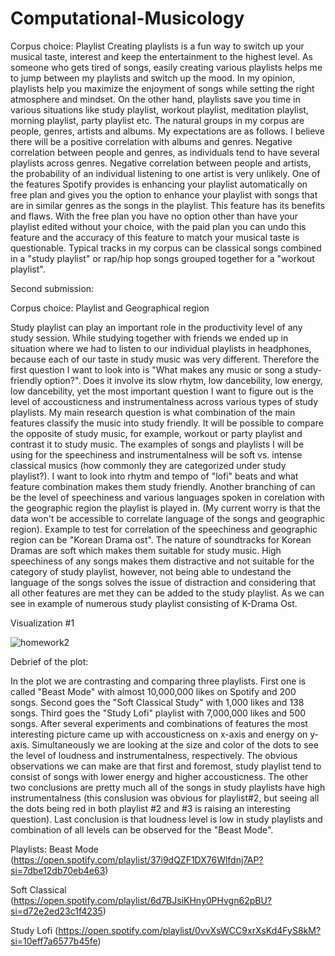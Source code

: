 # Computational-Musicology
Corpus choice: Playlist 
Creating playlists is a fun way to switch up your musical taste, interest and keep the entertainment to the highest level. As someone who gets tired of songs, easily creating various playlists helps me to jump between my playlists and switch up the mood. In my opinion, playlists help you maximize the enjoyment of songs while setting the right atmosphere and mindset. On the other hand, playlists save you time in various situations like study playlist, workout playlist, meditation playlist, morning playlist, party playlist etc. 
The natural groups in my corpus are people, genres, artists and albums. My expectations are as follows. I believe there will be a positive correlation with albums and genres. Negative correlation between people and genres, as individuals tend to have several playlists across genres. Negative correlation between people and artists, the probability of an individual listening to one artist is very unlikely. 
One of the features Spotify provides is enhancing your playlist automatically on free plan and gives you the option to enhance your playlist with songs that are in similar genres as the songs in the playlist. This feature has its benefits and flaws. With the free plan you have no option other than have your playlist edited without your choice, with the paid plan you can undo this feature and the accuracy of this feature to match your musical taste is questionable. 
Typical tracks in my corpus can be classical songs combined in a "study playlist" or rap/hip hop songs grouped together for a "workout playlist".

Second submission: 

Corpus choice: Playlist and Geographical region

Study playlist can play an important role in the productivity level of any study session. While studying together with friends we ended up in situation where we had to listen to our individual playlists in headphones, because each of our taste in study music was very different. Therefore the first question I want to look into is "What makes any music or song a study-friendly option?". Does it involve its slow rhytm, low dancebility, low energy, low dancebility, yet the most important question I want to figure out is the level of accousticness and instrumentalness across various types of study playlists. My main research question is what combination of the main features classify the music into study friendly. It will be possible to compare the opposite of study music, for example, workout or party playlist and contrast it to study music. 
The examples of songs and playlists I will be using for the speechiness and instrumentalness will be soft vs. intense classical musics (how commonly they are categorized under study playlist?). I want to look into rhytm and tempo of "lofi" beats and what feature combination makes them study friendly.
Another branching of can be the level of speechiness and various languages spoken in corelation with the geographic region the playlist is played in. (My current worry is that the data won't be accessible to correlate language of the songs and geographic region). Example to test for correlation of the speechiness and geographic region can be "Korean Drama ost". The nature of soundtracks for Korean Dramas are soft which makes them suitable for study music. High speechiness of any songs makes them distractive and not suitable for the category of study playlist, however, not being able to undestand the language of the songs solves the issue of distraction and considering that all other features are met they can be added to the study playlist. As we can see in example of numerous study playlist consisting of K-Drama Ost.

Visualization #1

![homework2](https://user-images.githubusercontent.com/125367392/220092378-4e06f5c6-c75f-4bbb-ac79-b5f870bcb746.png)

Debrief of the plot: 

In the plot we are contrasting and comparing three playlists. First one is called "Beast Mode" with almost 10,000,000 likes on Spotify and 200 songs. Second goes the "Soft Classical Study" with 1,000 likes and 138 songs. Third goes the "Study Lofi" playlist with 7,000,000 likes and 500 songs. After several experiments and combinations of features the most interesting picture came up with accousticness on x-axis and energy on y-axis. Simultaneously we are looking at the size and color of the dots to see the level of loudness and instrumentalness, respectively. The obvious observations we can make are that first and foremost, study playlist tend to consist of songs with lower energy and higher accousticness. The other two conclusions are pretty much all of the songs in study playlists have high instrumentalness (this conslusion was obvious for playlist#2, but seeing all the dots being red in both playlist #2 and #3 is raising an interesting question). Last conclusion is that loudness level is low in study playlists and combination of all levels can be observed for the "Beast Mode". 
 
 Playlists:
 Beast Mode (https://open.spotify.com/playlist/37i9dQZF1DX76Wlfdnj7AP?si=7dbe12db70eb4e63)
 
 Soft Classical (https://open.spotify.com/playlist/6d7BJsiKHny0PHvgn62pBU?si=d72e2ed23c1f4235)
 
 Study Lofi (https://open.spotify.com/playlist/0vvXsWCC9xrXsKd4FyS8kM?si=10eff7a6577b45fe)


